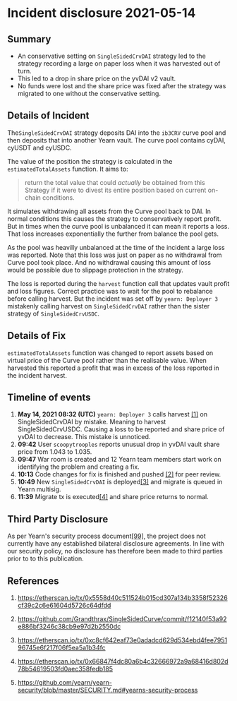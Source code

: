 # Incident disclosure 2021-05-14

## Summary
- An conservative setting on `SingleSidedCrvDAI` strategy led to the strategy recording a large on paper loss when it was harvested out of turn.
- This led to a drop in share price on the yvDAI v2 vault.
- No funds were lost and the share price was fixed after the strategy was migrated to one without the conservative setting.

## Details of Incident

The`SingleSidedCrvDAI` strategy deposits DAI into the `ib3CRV` curve pool and then deposits that into another Yearn vault. The curve pool contains cyDAI, cyUSDT and cyUSDC. 

The value of the position the strategy is calculated in the `estimatedTotalAssets` function. It aims to: 
> return the total value that could *actually* be obtained from this Strategy if it were to divest its  entire position based on current on-chain conditions.

It simulates withdrawing all assets from the Curve pool back to DAI. In normal conditions this causes the strategy to conservatively report profit. But in times when the curve pool is unbalanced it can mean it reports a loss. That loss increases exponentially the further from balance the pool gets.

As the pool was heavilly unbalanced at the time of the incident a large loss was reported. Note that this loss was just on paper as no withdrawal from Curve pool took place. And no withdrawal causing this amount of loss would be possible due to slippage protection in the strategy.

The loss is reported during the `harvest` function call that updates vault profit and loss figures. Correct practice was to wait for the pool to rebalance before calling harvest. But the incident was set off by `yearn: Deployer 3` mistakenly calling harvest on `SingleSidedCrvDAI` rather than the sister strategy of `SingleSidedCrvUSDC`.

## Details of Fix

`estimatedTotalAssets` function was changed to report assets based on virtual price of the Curve pool rather than the realisable value. When harvested this reported a profit that was in excess of the loss reported in the incident harvest.

## Timeline of events
1. **May 14, 2021 08:32 (UTC)** `yearn: Deployer 3` calls harvest [[1]](#References) on SingleSidedCrvDAI by mistake. Meaning to harvest SingleSidedCrvUSDC. Causing a loss to be reported and share price of yvDAI to decrease. This mistake is unnoticed. 
3. **09:42** User `scoopytrooples` reports unusual drop in yvDAI vault share price from 1.043 to 1.035.
4. **09:47** War room is created and 12 Yearn team members start work on identifying the problem and creating a fix.
5. **10:13** Code changes for fix is finished and pushed [[2]](#References) for peer review. 
6. **10:49** New `SingleSidedCrvDAI` is deployed[[3]](#References) and migrate is queued in Yearn multisig.
7. **11:39** Migrate tx is executed[[4]](#References) and share price returns to normal.

## Third Party Disclosure

As per Yearn's security process document[[99]](#References), the project does not currently have any established bilateral disclosure agreements. In line with our security policy, no disclosure has therefore been made to third parties prior to to this publication.

## References

1. https://etherscan.io/tx/0x5558d40c511524b015cd307a134b3358f52326cf39c2c6e61604d5726c64dfdd
2. https://github.com/Grandthrax/SingleSidedCurve/commit/f12140f53a92e886bf3246c38cb9e97d2b2550dc
3. https://etherscan.io/tx/0xc8cf642eaf73e0adadcd629d534ebd4fee795196745e6f217f06f5ea5a1b34fc
4. https://etherscan.io/tx/0x66847f4dc80a6b4c32666972a9a68416d802d78b54619503fd0aec358fedb185

99. https://github.com/yearn/yearn-security/blob/master/SECURITY.md#yearns-security-process



